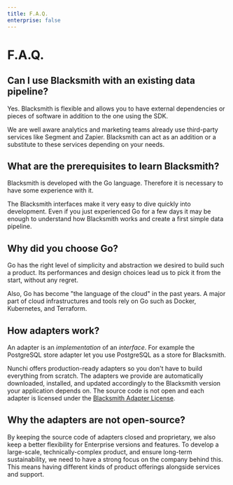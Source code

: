 ```yaml
---
title: F.A.Q.
enterprise: false
---
```


# F.A.Q.

## Can I use Blacksmith with an existing data pipeline?

Yes. Blacksmith is flexible and allows you to have external dependencies or pieces
of software in addition to the one using the SDK.

We are well aware analytics and marketing teams already use third-party services
like Segment and Zapier. Blacksmith can act as an addition or a substitute to these
services depending on your needs.

## What are the prerequisites to learn Blacksmith?

Blacksmith is developed with the Go language. Therefore it is necessary to have
some experience with it.

The Blacksmith interfaces make it very easy to dive quickly into development.
Even if you just experienced Go for a few days it may be enough to understand
how Blacksmith works and create a first simple data pipeline.

## Why did you choose Go?

Go has the right level of simplicity and abstraction we desired to build such a
product. Its performances and design choices lead us to pick it from the start,
without any regret.

Also, Go has become "the language of the cloud" in the past years. A major part
of cloud infrastructures and tools rely on Go such as Docker, Kubernetes, and
Terraform.

## How adapters work?

An adapter is an *implementation* of an *interface*. For example the PostgreSQL
store adapter let you use PostgreSQL as a store for Blacksmith.

Nunchi offers production-ready adapters so you don't have to build everything
from scratch. The adapters we provide are automatically downloaded, installed,
and updated accordingly to the Blacksmith version your application depends on.
The source code is not open and each adapter is licensed under the
[Blacksmith Adapter License](/licenses/blacksmith-adapter).

## Why the adapters are not open-source?

By keeping the source code of adapters closed and proprietary, we also keep a
better flexibility for Enterprise versions and features. To develop a large-scale,
technically-complex product, and ensure long-term sustainability, we need to have
a strong focus on the company behind this. This means having different kinds of
product offerings alongside services and support.
